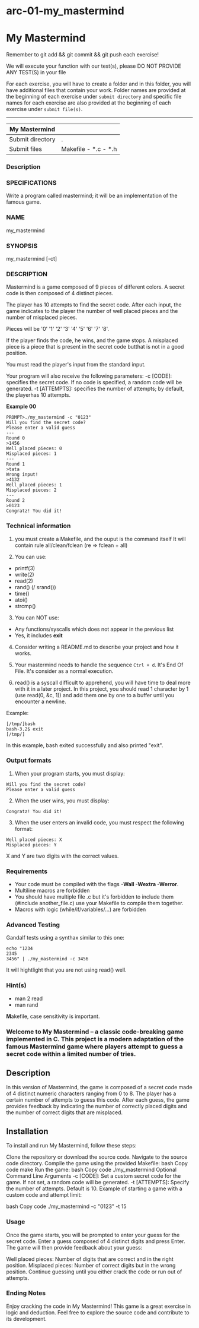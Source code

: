 # arc-01-my_mastermind
<div class="card-block">
<div class="row">
<div class="col tab-content">
<div class="tab-pane active show" id="subject" role="tabpanel">
<div class="row">
<div class="col-md-12 col-xl-12">
<div class="markdown-body">
<p class="text-muted m-b-15">
</p><h1>My Mastermind</h1>
<p>Remember to git add &amp;&amp; git commit &amp;&amp; git push each exercise!</p>
<p>We will execute your function with our test(s), please DO NOT PROVIDE ANY TEST(S) in your file</p>
<p>For each exercise, you will have to create a folder and in this folder, you will have additional files that contain your work. Folder names are provided at the beginning of each exercise under <code>submit directory</code> and specific file names for each exercise are also provided at the beginning of each exercise under <code>submit file(s)</code>.</p>
<hr>
<table>
<thead>
<tr>
<th>My Mastermind</th>
<th></th>
</tr>
</thead>
<tbody>
<tr>
<td>Submit directory</td>
<td>.</td>
</tr>
<tr>
<td>Submit files</td>
<td>Makefile - *.c - *.h</td>
</tr>
</tbody>
</table>
<h3>Description</h3>
<h3>SPECIFICATIONS</h3>
<p>Write a program called mastermind; it will be an implementation of the famous game.</p>
<h3>NAME</h3>
<p>my_mastermind</p>
<h3>SYNOPSIS</h3>
<p>my_mastermind [-ct]</p>
<h3>DESCRIPTION</h3>
<p>Mastermind is a game composed of 9 pieces of different colors.
A secret code is then composed of 4 distinct pieces.</p>
<p>The player has 10 attempts to find the secret code.
After each input, the game indicates to the player the number of well placed pieces and the number of misplaced pieces.</p>
<p>Pieces will be '0' '1' '2' '3' '4' '5' '6' '7' '8'.</p>
<p>If the player finds the code, he wins, and the game stops.
A misplaced piece is a piece that is present in the secret code butthat is not in a good position.</p>
<p>You must read the player's input from the standard input.</p>
<p>Your program will also receive the following parameters:
-c [CODE]: specifies the secret code. If no code is specified, a random code will be generated.
-t [ATTEMPTS]: specifies the number of attempts; by default, the playerhas 10 attempts.</p>
<p><strong>Example 00</strong></p>
<pre class=" language-plain"><code class=" language-plain">PROMPT&gt;./my_mastermind -c "0123"
Will you find the secret code?
Please enter a valid guess
---
Round 0
&gt;1456
Well placed pieces: 0
Misplaced pieces: 1
---
Round 1
&gt;tata
Wrong input!
&gt;4132
Well placed pieces: 1
Misplaced pieces: 2
---
Round 2
&gt;0123
Congratz! You did it!
</code></pre>
<h3>Technical information</h3>
<ol>
<li>
<p>you must create a Makefile, and the ouput is the command itself
It will contain rule all/clean/fclean (re =&gt; fclean + all)</p>
</li>
<li>
<p>You can use:</p>
</li>
</ol>
<ul>
<li>printf(3)</li>
<li>write(2)</li>
<li>read(2)</li>
<li>rand() (/ srand())</li>
<li>time()</li>
<li>atoi()</li>
<li>strcmp()</li>
</ul>
<ol start="3">
<li>You can NOT use:</li>
</ol>
<ul>
<li>Any functions/syscalls which does not appear in the previous list</li>
<li>Yes, it includes <strong>exit</strong>
</li>
</ul>
<ol start="4">
<li>
<p>Consider writing a README.md to describe your project and how it works.</p>
</li>
<li>
<p>Your mastermind needs to handle the sequence <code>Ctrl + d</code>. It's End Of File.
It's consider as a normal execution.</p>
</li>
<li>
<p>read() is a syscall difficult to apprehend, you will have time to deal more with it in a later project. In this project, you should read 1 character by 1 (use read(0, &amp;c, 1)) and add them one by one to a buffer until you encounter a newline.</p>
</li>
</ol>
<p>Example:</p>
<pre class=" language-plain"><code class=" language-plain">[/tmp/]bash
bash-3.2$ exit
[/tmp/]
</code></pre>
<p>In this example, bash exited successfully and also printed "exit".</p>
<h3>Output formats</h3>
<ol>
<li>When your program starts, you must display:</li>
</ol>
<pre class=" language-plain"><code class=" language-plain">Will you find the secret code?
Please enter a valid guess
</code></pre>
<ol start="2">
<li>When the user wins, you must display:</li>
</ol>
<pre class=" language-plain"><code class=" language-plain">Congratz! You did it!
</code></pre>
<ol start="3">
<li>When the user enters an invalid code, you must respect the following format:</li>
</ol>
<pre class=" language-plain"><code class=" language-plain">Well placed pieces: X
Misplaced pieces: Y
</code></pre>
<p>X and Y are two digits with the correct values.</p>
<h3>Requirements</h3>
<ul>
<li>Your code must be compiled with the flags <strong>-Wall -Wextra -Werror</strong>.</li>
<li>Multiline macros are forbidden</li>
<li>You should have multiple file .c but it's forbidden to include them (#include another_file.c) use your Makefile to compile them together.</li>
<li>Macros with logic (while/if/variables/...) are forbidden</li>
</ul>
<h3>Advanced Testing</h3>
<p>Gandalf tests using a synthax similar to this one:</p>
<pre class=" language-plain"><code class=" language-plain">echo "1234
2345
3456" | ./my_mastermind -c 3456
</code></pre>
<p>It will hightlight that you are not using read() well.</p>
<h3>Hint(s)</h3>
<ul>
<li>man 2 read</li>
<li>man rand</li>
</ul>
<p><strong>M</strong>akefile, case sensitivity is important.</p>

<p></p>
</div>

</div>
</div>
</div>
<div class="tab-pane" id="resources" role="tabpanel">
</div>
</div>
</div>
</div>


### Welcome to My Mastermind – a classic code-breaking game implemented in C. This project is a modern adaptation of the famous Mastermind game where players attempt to guess a secret code within a limited number of tries.

## Description
In this version of Mastermind, the game is composed of a secret code made of 4 distinct numeric characters ranging from 0 to 8. The player has a certain number of attempts to guess this code. After each guess, the game provides feedback by indicating the number of correctly placed digits and the number of correct digits that are misplaced.

## Installation
To install and run My Mastermind, follow these steps:

Clone the repository or download the source code.
Navigate to the source code directory.
Compile the game using the provided Makefile:
bash
Copy code
make
Run the game:
bash
Copy code
./my_mastermind
Optional Command Line Arguments
-c [CODE]: Set a custom secret code for the game. If not set, a random code will be generated.
-t [ATTEMPTS]: Specify the number of attempts. Default is 10.
Example of starting a game with a custom code and attempt limit:

bash
Copy code
./my_mastermind -c "0123" -t 15

### Usage
Once the game starts, you will be prompted to enter your guess for the secret code. Enter a guess composed of 4 distinct digits and press Enter. The game will then provide feedback about your guess:

Well placed pieces: Number of digits that are correct and in the right position.
Misplaced pieces: Number of correct digits but in the wrong position.
Continue guessing until you either crack the code or run out of attempts.

### Ending Notes

Enjoy cracking the code in My Mastermind! This game is a great exercise in logic and deduction. Feel free to explore the source code and contribute to its development.